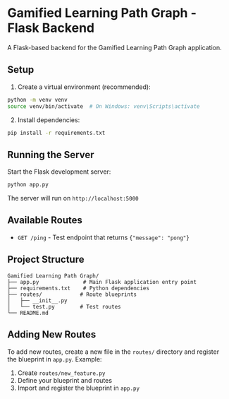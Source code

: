 # Gamified Learning Path Graph - Flask Backend

A Flask-based backend for the Gamified Learning Path Graph application.

## Setup

1. Create a virtual environment (recommended):
```bash
python -m venv venv
source venv/bin/activate  # On Windows: venv\Scripts\activate
```

2. Install dependencies:
```bash
pip install -r requirements.txt
```

## Running the Server

Start the Flask development server:
```bash
python app.py
```

The server will run on `http://localhost:5000`

## Available Routes

- `GET /ping` - Test endpoint that returns `{"message": "pong"}`

## Project Structure

```
Gamified Learning Path Graph/
├── app.py              # Main Flask application entry point
├── requirements.txt    # Python dependencies
├── routes/            # Route blueprints
│   ├── __init__.py
│   └── test.py        # Test routes
└── README.md
```

## Adding New Routes

To add new routes, create a new file in the `routes/` directory and register the blueprint in `app.py`. Example:

1. Create `routes/new_feature.py`
2. Define your blueprint and routes
3. Import and register the blueprint in `app.py` 